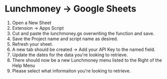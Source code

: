 # Lunchmoney -> Google Sheets

1) Open a New Sheet
2) Extension -> Apps Script
3) Cut and paste the lunchmoney.gs overwriting the function and save.
4) Save the Project name and script name as desired.
5) Refresh your sheet.
6) A new tab should be created -> Add your API Key to the named field.
7) Update the dates for the data you're looking to retrieve.
8) There should now be a new Lunchmoney menu listed to the Right of the Help Menu
9) Please select what informaiton you're looking to retrieve.
